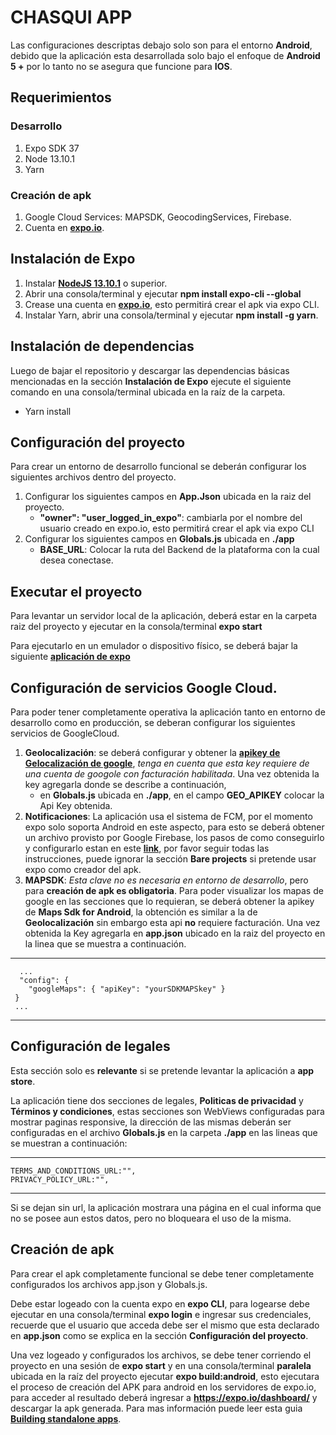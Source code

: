 # CHASQUI APP

Las configuraciones descriptas debajo solo son para el entorno **Android**, debido que la aplicación esta desarrollada solo bajo el enfoque de **Android 5 +** por lo tanto no se asegura que funcione para **IOS**.

## Requerimientos
### Desarrollo
1. Expo SDK 37
2. Node 13.10.1
3. Yarn

### Creación de apk
1. Google Cloud Services: MAPSDK, GeocodingServices, Firebase.
2. Cuenta en **[expo.io](https://expo.io/)**.

## Instalación de Expo
1. Instalar **[NodeJS 13.10.1](https://nodejs.org/es/)** o superior.
2. Abrir una consola/terminal y ejecutar **npm install expo-cli --global**
3. Crease una cuenta en **[expo.io](https://expo.io/)**, esto permitirá crear el apk via expo CLI.
4. Instalar Yarn, abrir una consola/terminal y ejecutar **npm install -g yarn**.

## Instalación de dependencias
Luego de bajar el repositorio y descargar las dependencias básicas mencionadas en la sección **Instalación de Expo** ejecute el siguiente comando en una consola/terminal ubicada en la raíz de la carpeta.
- Yarn install

## Configuración del proyecto
Para crear un entorno de desarrollo funcional se deberán configurar los siguientes archivos dentro del proyecto.

1. Configurar los siguientes campos en **App.Json** ubicada en la raiz del proyecto.
	- **"owner": "user_logged_in_expo"**: cambiarla por el nombre del usuario creado en expo.io, esto permitirá crear el apk via expo CLI
2. Configurar los siguientes campos en **Globals.js** ubicada en **./app**
	- **BASE_URL**: Colocar la ruta del Backend de la plataforma con la cual desea conectase.

## Executar el proyecto
Para levantar un servidor local de la aplicación, deberá estar en la carpeta raiz del proyecto y ejecutar en la consola/terminal **expo start**

Para ejecutarlo en un emulador o dispositivo físico, se deberá bajar la siguiente **[aplicación de expo](https://play.google.com/store/apps/details?id=host.exp.exponent&referrer=www)**

## Configuración de servicios Google Cloud.
Para poder tener completamente operativa la aplicación tanto en entorno de desarrollo como en producción, se deberan configurar los siguientes servicios de GoogleCloud.

1. **Geolocalización**: se deberá configurar y obtener la **[apikey de Gelocalización de google](https://maplink.global/es/blog/como-obtener-google-maps-api-key/)**, *tenga en cuenta que esta key requiere de una cuenta de googole con facturación habilitada*. Una vez obtenida la key agregarla donde se describe a continuación,
	- en **Globals.js** ubicada en **./app**, en el campo **GEO_APIKEY** colocar la Api Key obtenida.
2. **Notificaciones**: La aplicación usa el sistema de FCM, por el momento expo solo soporta Android en este aspecto, para esto se deberá obtener un archivo provisto por Google Firebase, los pasos de como conseguirlo y configurarlo estan en este **[link](https://docs.expo.io/guides/using-fcm/)**, por favor seguir todas las instrucciones, puede ignorar la sección **Bare projects** si pretende usar expo como creador del apk.
3. **MAPSDK**: *Esta clave no es necesaria en entorno de desarrollo*, pero para **creación de apk es obligatoria**. Para poder visualizar los mapas de google en las secciones que lo requieran, se deberá obtener la apikey de **Maps Sdk for Android**, la obtención es similar a la de **Geolocalización** sin embargo esta api **no** requiere facturación. Una vez obtenida la Key agregarla en **app.json** ubicado en la raiz del proyecto en la linea que se muestra a continuación.

_ _ _
      ...
      "config": {
        "googleMaps": { "apiKey": "yourSDKMAPSkey" }
     }
     ...
_ _ _

## Configuración de legales
Esta sección solo es **relevante** si se pretende levantar la aplicación a **app store**.

La aplicación tiene dos secciones de legales, **Politicas de privacidad** y **Términos y condiciones**, estas secciones son WebViews configuradas para mostrar paginas responsive, la dirección de las mismas deberán ser configuradas en el archivo **Globals.js** en la carpeta **./app** en las lineas que se muestran a continuación:


_ _ _
    TERMS_AND_CONDITIONS_URL:"",
    PRIVACY_POLICY_URL:"",
_ _ _

Si se dejan sin url, la aplicación mostrara una página en el cual informa que no se posee aun estos datos, pero no bloqueara el uso de la misma.

## Creación de apk

Para crear el apk completamente funcional se debe tener completamente configurados los archivos app.json y Globals.js.

Debe estar logeado con la cuenta expo en **expo CLI**, para logearse debe ejecutar en una consola/terminal **expo login** e ingresar sus credenciales, recuerde que el usuario que acceda debe ser el mismo que esta declarado en **app.json** como se explica en la sección **Configuración del proyecto**.

Una vez logeado y configurados los archivos, se debe tener corriendo el proyecto en una sesión de **expo start** y en una consola/terminal **paralela** ubicada en la raíz del proyecto ejecutar **expo build:android**, esto ejecutara el proceso de creación del APK para android en los servidores de expo.io, para acceder al resultado deberá ingresar a **https://expo.io/dashboard/** y descargar la apk generada.
Para mas información puede leer esta guia **[Building standalone apps](https://docs.expo.io/distribution/building-standalone-apps/)**.

